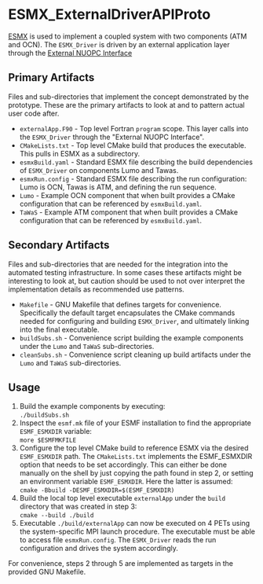 # ESMX_ExternalDriverAPIProto

[ESMX](https://github.com/esmf-org/esmf/tree/develop/src/addon/ESMX) is used to implement a coupled system with two components (ATM and OCN). The `ESMX_Driver` is driven by an external application layer through the [External NUOPC Interface](https://earthsystemmodeling.org/docs/nightly/develop/NUOPC_refdoc/node3.html#SECTION00038000000000000000)

## Primary Artifacts

Files and sub-directories that implement the concept demonstrated by the prototype. These are the primary artifacts to look at and to pattern actual user code after.

- `externalApp.F90` - Top level Fortran `program` scope. This layer calls into the `ESMX_Driver` through the "External NUOPC Interface".
- `CMakeLists.txt`  - Top level CMake build that produces the executable. This pulls in ESMX as a subdirectory.
- `esmxBuild.yaml`  - Standard ESMX file describing the build dependencies of `ESMX_Driver` on components Lumo and Tawas.
- `esmxRun.config`  - Standard ESMX file describing the run configuration: Lumo is OCN, Tawas is ATM, and defining the run sequence.
- `Lumo`            - Example OCN component that when built provides a CMake configuration that can be referenced by `esmxBuild.yaml`.
- `TaWaS`           - Example ATM component that when built provides a CMake configuration that can be referenced by `esmxBuild.yaml`.

## Secondary Artifacts

Files and sub-directories that are needed for the integration into the automated testing infrastructure. In some cases these artifacts might be interesting to look at, but caution should be used to not over interpret the implementation details as recommended use patterns.

- `Makefile`        - GNU Makefile that defines targets for convenience. Specifically the default target encapsulates the CMake commands needed for configuring and building `ESMX_Driver`, and ultimately linking into the final executable.
- `buildSubs.sh`    - Convenience script building the example components under the `Lumo` and `TaWaS` sub-directories.
- `cleanSubs.sh`    - Convenience script cleaning up build artifacts under the `Lumo` and `TaWaS` sub-directories.

## Usage

1. Build the example components by executing:<br>
   `./buildSubs.sh`
2. Inspect the `esmf.mk` file of your ESMF installation to find the appropriate `ESMF_ESMXDIR` variable:<br>
   `more $ESMFMKFILE`
3. Configure the top level CMake build to reference ESMX via the desired `ESMF_ESMXDIR` path. The `CMakeLists.txt` implements the ESMF_ESMXDIR option that needs to be set accordingly. This can either be done manually on the shell by just copying the path found in step 2, or setting an environment variable `ESMF_ESMXDIR`. Here the latter is assumed:<br>
   `cmake -Bbuild -DESMF_ESMXDIR=$(ESMF_ESMXDIR)`
4. Build the local top level executable `externalApp` under the `build` directory that was created in step 3:<br>
   `cmake --build ./build`
5. Executable `./build/externalApp` can now be executed on 4 PETs using the system-specific MPI launch procedure. The executable must be able to access file `esmxRun.config`. The `ESMX_Driver` reads the run configuration and drives the system accordingly.

For convenience, steps 2 through 5 are implemented as targets in the provided GNU Makefile.
